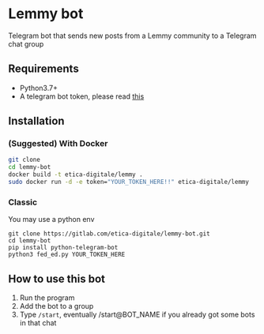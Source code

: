 # Lemmy bot

Telegram bot that sends new posts from a Lemmy community to a Telegram chat group

## Requirements
- Python3.7+
- A telegram bot token, please read [this](https://core.telegram.org/bots#6-botfather)

## Installation

### (Suggested) With Docker
```bash
git clone 
cd lemmy-bot
docker build -t etica-digitale/lemmy .
sudo docker run -d -e token="YOUR_TOKEN_HERE!!" etica-digitale/lemmy
```


### Classic
You may use a python env

```
git clone https://gitlab.com/etica-digitale/lemmy-bot.git
cd lemmy-bot
pip install python-telegram-bot
python3 fed_ed.py YOUR_TOKEN_HERE

```

## How to use this bot
1. Run the program
2. Add the bot to a group
3. Type `/start`, eventually /start@BOT_NAME if you already got some bots in that chat

